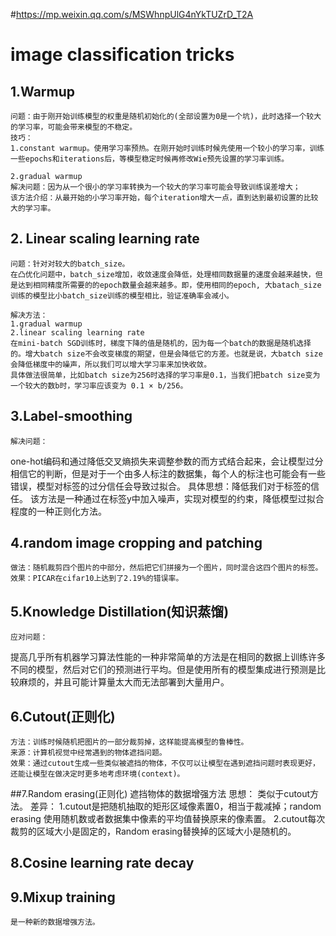 #https://mp.weixin.qq.com/s/MSWhnpUlG4nYkTUZrD_T2A
# image classification tricks
## 1.Warmup
	问题：由于刚开始训练模型的权重是随机初始化的(全部设置为0是一个坑)，此时选择一个较大的学习率，可能会带来模型的不稳定。
	技巧：
	1.constant warmup。使用学习率预热。在刚开始时训练时候先使用一个较小的学习率，训练一些epochs和iterations后，等模型稳定时候再修改Wie预先设置的学习率训练。

	2.gradual warmup
	解决问题：因为从一个很小的学习率转换为一个较大的学习率可能会导致训练误差增大；
	该方法介绍：从最开始的小学习率开始，每个iteration增大一点，直到达到最初设置的比较大的学习率。

## 2. Linear scaling learning rate
	问题：针对对较大的batch_size。
	在凸优化问题中，batch_size增加，收敛速度会降低，处理相同数据量的速度会越来越快，但是达到相同精度所需要的的epoch数量会越来越多。即，使用相同的epoch, 大batach_size训练的模型比小batch_size训练的模型相比，验证准确率会减小。
	
	解决方法：
	1.gradual warmup
	2.linear scaling learning rate
	在mini-batch SGD训练时，梯度下降的值是随机的，因为每一个batch的数据是随机选择的。增大batch size不会改变梯度的期望，但是会降低它的方差。也就是说，大batch size会降低梯度中的噪声，所以我们可以增大学习率来加快收敛。
	具体做法很简单，比如batch size为256时选择的学习率是0.1，当我们把batch size变为一个较大的数b时，学习率应该变为 0.1 × b/256。

## 3.Label-smoothing
	解决问题：
one-hot编码和通过降低交叉熵损失来调整参数的而方式结合起来，会让模型过分相信它的判断，但是对于一个由多人标注的数据集，每个人的标注也可能会有一些错误，模型对标签的过分信任会导致过拟合。
	具体思想：降低我们对于标签的信任。
	该方法是一种通过在标签y中加入噪声，实现对模型的约束，降低模型过拟合程度的一种正则化方法。

## 4.random image cropping and patching
	做法：随机裁剪四个图片的中部分，然后把它们拼接为一个图片，同时混合这四个图片的标签。
	效果：PICAR在cifar10上达到了2.19%的错误率。

## 5.Knowledge Distillation(知识蒸馏)
	应对问题：
提高几乎所有机器学习算法性能的一种非常简单的方法是在相同的数据上训练许多不同的模型，然后对它们的预测进行平均。但是使用所有的模型集成进行预测是比较麻烦的，并且可能计算量太大而无法部署到大量用户。

## 6.Cutout(正则化)
	方法：训练时候随机把图片的一部分裁剪掉，这样能提高模型的鲁棒性。
	来源：计算机视觉中经常遇到的物体遮挡问题。
	效果：通过cutout生成一些类似被遮挡的物体，不仅可以让模型在遇到遮挡问题时表现更好，还能让模型在做决定时更多地考虑环境(context)。
##7.Random erasing(正则化)
	遮挡物体的数据增强方法
	思想： 类似于cutout方法。
	差异：
	1.cutout是把随机抽取的矩形区域像素置0，相当于裁减掉；random erasing 使用随机数或者数据集中像素的平均值替换原来的像素置。
	2.cutout每次裁剪的区域大小是固定的，Random erasing替换掉的区域大小是随机的。
## 8.Cosine learning rate decay

## 9.Mixup training
	是一种新的数据增强方法。
	


		

